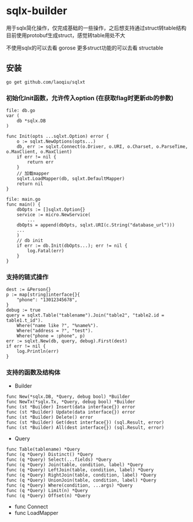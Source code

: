 # sqlx-builder
用于sqlx简化操作，仅完成基础的一些操作，之后想支持通过struct转table结构
目前使用protobuf生成struct，感觉转table用处不大

不使用sqlx的可以去看 gorose
更多struct功能的可以去看 structable

## 安装
```
go get github.com/laoqiu/sqlxt
```

### 初始化Init函数，允许传入option (在获取flag时更新db的参数)

```
file: db.go
var (
	db *sqlx.DB
)

func Init(opts ...sqlxt.Option) error {
	o := sqlxt.NewOptions(opts...)
	db, err := sqlxt.Connect(o.Driver, o.URI, o.Charset, o.ParseTime, o.MaxClient, o.MaxClient)
	if err != nil {
		return err
	}
	// 加载mapper
	sqlxt.LoadMapper(db, sqlxt.DefaultMapper)
	return nil
}

file: main.go
func main() {
	dbOpts := []sqlxt.Option{}
	service := micro.NewService(
        ...
	dbOpts = append(dbOpts, sqlxt.URI(c.String("database_url")))
	...
	)
	// db init
	if err := db.Init(dbOpts...); err != nil {
		log.Fatal(err)
	}
}
```

### 支持的链式操作
```
dest := &Person{}
p := map[string]interface{}{
    "phone": "13012345678",
}
debug := true
query = sqlxt.Table("tablename").Join("table2", "table2.id = table1.t_id").
    Where("name like ?", "%name%").
    Where("address = ?", "test").
    Where("phone = :phone", p)
err := sqlxt.New(db, query, debug).First(dest)
if err != nil {
    log.Println(err) 
}
```

### 支持的函数及结构体
* Builder
```
func New(*sqlx.DB, *Query, debug bool) *Builder
func NewTx(*sqlx.Tx, *Query, debug bool) *Builder
func (st *Builder) Insert(data interface{}) error
func (st *Builder) Update(data interface{}) error
func (st *Builder) Delete() error
func (st *Builder) Get(dest interface{}) (sql.Result, error)
func (st *Builder) All(dest interface{}) (sql.Result, error)
```
* Query
```
func Table(tablename) *Query
func (q *Query) Distinct() *Query
func (q *Query) Select(...fields) *Query
func (q *Query) Join(table, condition, label) *Query
func (q *Query) LeftJoin(table, condition, label) *Query
func (q *Query) RightJoin(table, condition, label) *Query
func (q *Query) UnionJoin(table, condition, label) *Query
func (q *Query) Where(condition, ...args) *Query
func (q *Query) Limit(n) *Query
func (q *Query) Offset(n) *Query
```
* func Connect
* func LoadMapper
